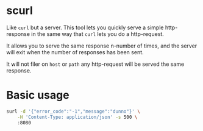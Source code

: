 # scurl
Like `curl` but a server. This tool lets you quickly serve a simple http-response 
in the same way that `curl` lets you do a http-request.

It allows you to serve the same response n-number of times, and the server will 
exit when the number of responses has been sent.

It will not filer on `host` or `path` any http-request will be served the same 
response.


# Basic usage
```bash
surl -d '{"error_code":"-1","message":"dunno"}' \
    -H 'Content-Type: application/json' -s 500 \
    :8080
```
